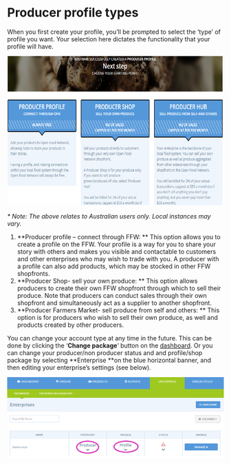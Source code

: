# Producer profile types

When you first create your profile, you’ll be prompted to select the ‘type’ of profile you want. Your selection here dictates the functionality that your profile will have.

![](/assets/26-PoducerProfileTypes-1-Three-producer-types_old.png)

_\* Note: The above relates to Australian users only. Local instances may vary._

1. **Producer profile – connect through FFW: **
   This option allows you to create a profile on the FFW. Your profile is a way for you to share your story with others and makes you visible and contactable to customers and other enterprises who may wish to trade with you. A producer with a profile can also add products, which may be stocked in other FFW shopfronts.
2. **Producer Shop- sell your own produce: **
   This option allows producers to create their own FFW shopfront through which to sell their produce. Note that producers can conduct sales through their own shopfront and simultaneously act as a supplier to another shopfront.
3. **Producer Farmers Market- sell produce from self and others:  **
   This option is for producers who wish to sell their own produce, as well and products created by other producers.

You can change your account type at any time in the future. This can be done by clicking the ‘**Change package**‘ button on the [dashboard](/the-dashboard.md). Or you can change your producer/non producer status and and profile/shop package by selecting **Enterprise **on the blue horizontal banner, and then editing your enterprise’s settings \(see below\).

![](/assets/26-ProducerProfileTypes-2-Change-package_old.png)

